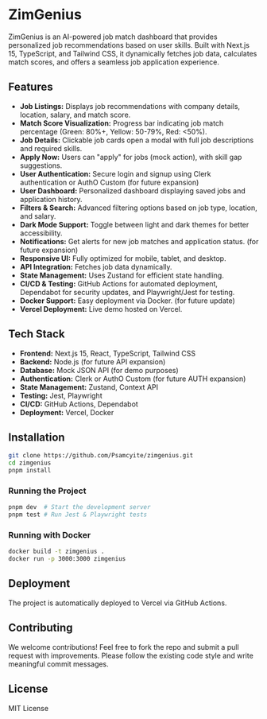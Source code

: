 # ZimGenius

ZimGenius is an AI-powered job match dashboard that provides personalized job recommendations based on user skills. Built with Next.js 15, TypeScript, and Tailwind CSS, it dynamically fetches job data, calculates match scores, and offers a seamless job application experience.

## Features

- **Job Listings:** Displays job recommendations with company details, location, salary, and match score.
- **Match Score Visualization:** Progress bar indicating job match percentage (Green: 80%+, Yellow: 50-79%, Red: <50%).
- **Job Details:** Clickable job cards open a modal with full job descriptions and required skills.
- **Apply Now:** Users can "apply" for jobs (mock action), with skill gap suggestions.
- **User Authentication:** Secure login and signup using Clerk authentication or AuthO Custom (for future expansion)
- **User Dashboard:** Personalized dashboard displaying saved jobs and application history.
- **Filters & Search:** Advanced filtering options based on job type, location, and salary.
- **Dark Mode Support:** Toggle between light and dark themes for better accessibility.
- **Notifications:** Get alerts for new job matches and application status. (for future expansion)
- **Responsive UI:** Fully optimized for mobile, tablet, and desktop.
- **API Integration:** Fetches job data dynamically.
- **State Management:** Uses Zustand for efficient state handling.
- **CI/CD & Testing:** GitHub Actions for automated deployment, Dependabot for security updates, and Playwright/Jest for testing.
- **Docker Support:** Easy deployment via Docker. (for future update)
- **Vercel Deployment:** Live demo hosted on Vercel.

## Tech Stack

- **Frontend:** Next.js 15, React, TypeScript, Tailwind CSS
- **Backend:** Node.js (for future API expansion)
- **Database:** Mock JSON API (for demo purposes)
- **Authentication:** Clerk or AuthO Custom (for future AUTH expansion)
- **State Management:** Zustand, Context API
- **Testing:** Jest, Playwright
- **CI/CD:** GitHub Actions, Dependabot
- **Deployment:** Vercel, Docker

## Installation
```bash
git clone https://github.com/Psamcyite/zimgenius.git
cd zimgenius
pnpm install
```

### Running the Project
```bash
pnpm dev  # Start the development server
pnpm test # Run Jest & Playwright tests
```

### Running with Docker
```bash
docker build -t zimgenius .
docker run -p 3000:3000 zimgenius
```

## Deployment
The project is automatically deployed to Vercel via GitHub Actions.

## Contributing

We welcome contributions! Feel free to fork the repo and submit a pull request with improvements. Please follow the existing code style and write meaningful commit messages.

## License

MIT License

